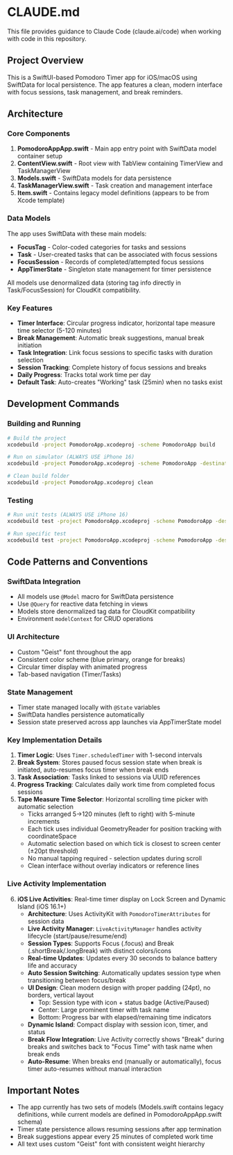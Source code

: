 # CLAUDE.md

This file provides guidance to Claude Code (claude.ai/code) when working with code in this repository.

## Project Overview

This is a SwiftUI-based Pomodoro Timer app for iOS/macOS using SwiftData for local persistence. The app features a clean, modern interface with focus sessions, task management, and break reminders.

## Architecture

### Core Components

1. **PomodoroAppApp.swift** - Main app entry point with SwiftData model container setup
2. **ContentView.swift** - Root view with TabView containing TimerView and TaskManagerView
3. **Models.swift** - SwiftData models for data persistence
4. **TaskManagerView.swift** - Task creation and management interface
5. **Item.swift** - Contains legacy model definitions (appears to be from Xcode template)

### Data Models

The app uses SwiftData with these main models:

- **FocusTag** - Color-coded categories for tasks and sessions
- **Task** - User-created tasks that can be associated with focus sessions
- **FocusSession** - Records of completed/attempted focus sessions
- **AppTimerState** - Singleton state management for timer persistence

All models use denormalized data (storing tag info directly in Task/FocusSession) for CloudKit compatibility.

### Key Features

- **Timer Interface**: Circular progress indicator, horizontal tape measure time selector (5-120 minutes)
- **Break Management**: Automatic break suggestions, manual break initiation
- **Task Integration**: Link focus sessions to specific tasks with duration selection
- **Session Tracking**: Complete history of focus sessions and breaks
- **Daily Progress**: Tracks total work time per day
- **Default Task**: Auto-creates "Working" task (25min) when no tasks exist

## Development Commands

### Building and Running

```bash
# Build the project
xcodebuild -project PomodoroApp.xcodeproj -scheme PomodoroApp build

# Run on simulator (ALWAYS USE iPhone 16)
xcodebuild -project PomodoroApp.xcodeproj -scheme PomodoroApp -destination 'platform=iOS Simulator,name=iPhone 16' build

# Clean build folder
xcodebuild -project PomodoroApp.xcodeproj clean
```

### Testing

```bash
# Run unit tests (ALWAYS USE iPhone 16)
xcodebuild test -project PomodoroApp.xcodeproj -scheme PomodoroApp -destination 'platform=iOS Simulator,name=iPhone 16'

# Run specific test
xcodebuild test -project PomodoroApp.xcodeproj -scheme PomodoroApp -destination 'platform=iOS Simulator,name=iPhone 16' -only-testing:PomodoroAppTests/SpecificTestClass
```

## Code Patterns and Conventions

### SwiftData Integration

- All models use `@Model` macro for SwiftData persistence
- Use `@Query` for reactive data fetching in views
- Models store denormalized tag data for CloudKit compatibility
- Environment `modelContext` for CRUD operations

### UI Architecture

- Custom "Geist" font throughout the app
- Consistent color scheme (blue primary, orange for breaks)
- Circular timer display with animated progress
- Tab-based navigation (Timer/Tasks)

### State Management

- Timer state managed locally with `@State` variables
- SwiftData handles persistence automatically
- Session state preserved across app launches via AppTimerState model

### Key Implementation Details

1. **Timer Logic**: Uses `Timer.scheduledTimer` with 1-second intervals
2. **Break System**: Stores paused focus session state when break is initiated, auto-resumes focus timer when break ends
3. **Task Association**: Tasks linked to sessions via UUID references
4. **Progress Tracking**: Calculates daily work time from completed focus sessions
5. **Tape Measure Time Selector**: Horizontal scrolling time picker with automatic selection
   - Ticks arranged 5→120 minutes (left to right) with 5-minute increments
   - Each tick uses individual GeometryReader for position tracking with coordinateSpace
   - Automatic selection based on which tick is closest to screen center (±20pt threshold)
   - No manual tapping required - selection updates during scroll
   - Clean interface without overlay indicators or reference lines

### Live Activity Implementation

6. **iOS Live Activities**: Real-time timer display on Lock Screen and Dynamic Island (iOS 16.1+)
   - **Architecture**: Uses ActivityKit with `PomodoroTimerAttributes` for session data
   - **Live Activity Manager**: `LiveActivityManager` handles activity lifecycle (start/pause/resume/end)
   - **Session Types**: Supports Focus (.focus) and Break (.shortBreak/.longBreak) with distinct colors/icons
   - **Real-time Updates**: Updates every 30 seconds to balance battery life and accuracy
   - **Auto Session Switching**: Automatically updates session type when transitioning between focus/break
   - **UI Design**: Clean modern design with proper padding (24pt), no borders, vertical layout
     - Top: Session type with icon + status badge (Active/Paused)
     - Center: Large prominent timer with task name
     - Bottom: Progress bar with elapsed/remaining time indicators
   - **Dynamic Island**: Compact display with session icon, timer, and status
   - **Break Flow Integration**: Live Activity correctly shows "Break" during breaks and switches back to "Focus Time" with task name when break ends
   - **Auto-Resume**: When breaks end (manually or automatically), focus timer auto-resumes without manual interaction

## Important Notes

- The app currently has two sets of models (Models.swift contains legacy definitions, while current models are defined in PomodoroAppApp.swift schema)
- Timer state persistence allows resuming sessions after app termination
- Break suggestions appear every 25 minutes of completed work time
- All text uses custom "Geist" font with consistent weight hierarchy